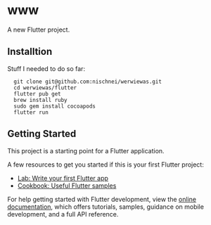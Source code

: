# www

A new Flutter project.

## Installtion

Stuff I needed to do so far:
```
  git clone git@github.com:nischnei/werwiewas.git
  cd werwiewas/flutter
  flutter pub get
  brew install ruby
  sudo gem install cocoapods
  flutter run
```

## Getting Started

This project is a starting point for a Flutter application.

A few resources to get you started if this is your first Flutter project:

- [Lab: Write your first Flutter app](https://docs.flutter.dev/get-started/codelab)
- [Cookbook: Useful Flutter samples](https://docs.flutter.dev/cookbook)

For help getting started with Flutter development, view the
[online documentation](https://docs.flutter.dev/), which offers tutorials,
samples, guidance on mobile development, and a full API reference.
